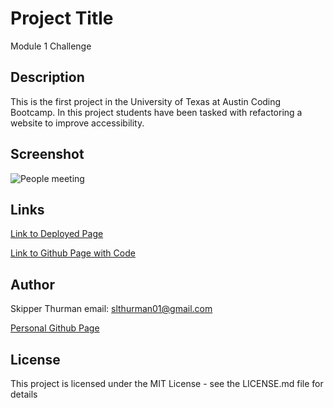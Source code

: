 # Project Title

Module 1 Challenge

## Description

This is the first project in the University of Texas
at Austin Coding Bootcamp.  In this project students
have been tasked with refactoring a website to
improve accessibility.

## Screenshot

<img src="/Users/skipperthurman/bootcamp/module-1-challenge/module-1-challenge/Develop/assets/images/webpage-screenshot.png" alt="People meeting" title="Webpage screenshot">

## Links

<a href="https://skip-thurm.github.io/module-1-challenge/Develop/">Link to Deployed Page</a>

<a href="https://github.com/skip-thurm/module-1-challenge">Link to Github Page with Code</a>

## Author

Skipper Thurman
email: slthurman01@gmail.com

<a href="https://github.com/skip-thurm">Personal Github Page</a>

## License

This project is licensed under the MIT License - see the LICENSE.md file for details